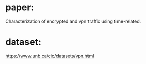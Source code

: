 # paper: 
Characterization of encrypted and vpn traffic using time-related.
# dataset: 
https://www.unb.ca/cic/datasets/vpn.html
